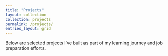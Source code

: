 ```yaml
---
title: "Projects"
layout: collection
collection: projects
permalink: /projects/
entries_layout: grid
---
```


Below are selected projects I've built as part of my learning journey and job preparation efforts.
